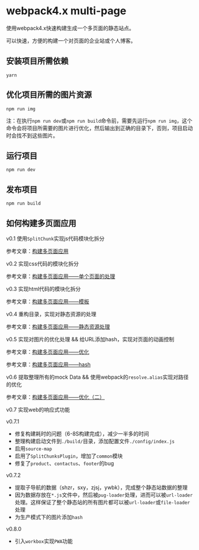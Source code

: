 # webpack4.x multi-page

使用webpack4.x快速构建生成一个多页面的静态站点。

可以快速，方便的构建一个对页面的企业站或个人博客。

## 安装项目所需依赖

```
yarn
```

## 优化项目所需的图片资源

```
npm run img
```

注：在执行`npm run dev`或`npm run build`命令前，需要先运行`npm run img`，这个命令会将项目所需要的图片进行优化，然后输出到正确的目录下，否则，项目启动时会找不到这些图片。

## 运行项目

```
npm run dev
```

## 发布项目

```
npm run build
```

## 如何构建多页面应用

v0.1 使用`SplitChunk`实现js代码模块化拆分

参考文章：[构建多页面应用](https://github.com/lvzhenbang/webpack-learning/tree/master/doc/two/multi-page.md)

v0.2 实现css代码的模块化拆分

参考文章：[构建多页面应用——单个页面的处理](https://github.com/lvzhenbang/webpack-learning/tree/master/doc/two/multi-page-single-page.md)

v0.3 实现html代码的模块化拆分

参考文章：[构建多页面应用——模板](https://github.com/lvzhenbang/webpack-learning/tree/master/doc/two/multi-page-template.md)

v0.4 重构目录，实现对静态资源的处理

参考文章：[构建多页面应用——静态资源处理](https://github.com/lvzhenbang/webpack-learning/tree/master/doc/two/multi-page-img-category.md)

v0.5 实现对图片的优化处理 && 给URL添加hash，实现对页面的动画控制

参考文章：[构建多页面应用——优化](https://github.com/lvzhenbang/webpack-learning/tree/master/doc/two/multi-page-img-category.md)

参考文章：[构建多页面应用——hash](https://github.com/lvzhenbang/webpack-learning/tree/master/doc/two/multi-page-hash.md)

v0.6 提取整理所有的mock Data && 使用webpack的`resolve.alias`实现对路径的优化

参考文章：[构建多页面应用——优化（二）](https://github.com/lvzhenbang/webpack-learning/tree/master/doc/two/multi-page-mockdata.md)

v0.7 实现web的响应式功能

v0.7.1 

* 修复构建耗时的问题（6-8S构建完成），减少一半多的时间
* 整理构建启动文件到`./build/`目录，添加配置文件`./config/index.js`
* 启用`source-map`
* 启用了`SplitChunksPlugin`，增加了`common`模块
* 修复了`product`、`contactus`、`footer`的bug

v0.7.2

* 提取子导航的数据（shzr，sxy，zjsj，ywbk），完成整个静态站数据的整理
* 因为数据存放在`*.js`文件中，然后被`pug-loader`处理，进而可以被`url-loader`处理。这样保证了整个静态站的所有图片都可以被`url-loader`或`file-loader`处理
* 为生产模式下的图片添加`hash`

v0.8.0

* 引入`workbox`实现`PWA`功能


